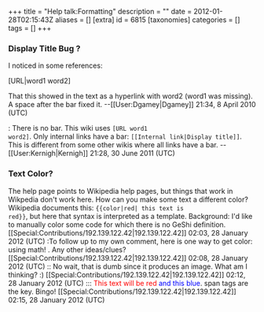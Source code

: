 +++
title = "Help talk:Formatting"
description = ""
date = 2012-01-28T02:15:43Z
aliases = []
[extra]
id = 6815
[taxonomies]
categories = []
tags = []
+++


###  Display Title Bug ? 


I noticed in some references:

<nowiki>
[URL|word1 word2]
</nowiki>

That this showed in the text as a hyperlink with word2 (word1 was missing).  A space after the bar fixed it.  --[[User:Dgamey|Dgamey]] 21:34, 8 April 2010 (UTC)

: There is no bar. This wiki uses <code><nowiki>[URL word1 word2]</nowiki></code>. Only internal links have a bar: <code><nowiki>[[Internal link|Display title]]</nowiki></code>. This is different from some other wikis where all links have a bar. --[[User:Kernigh|Kernigh]] 21:28, 30 June 2011 (UTC)



###  Text Color? 


The help page points to Wikipedia help pages, but things that work in Wikpedia don't work here. How can you make some text a different color? Wikipedia documents this: <code><nowiki>{{color|red| this text is red}}</nowiki></code>, but here that syntax is interpreted as a template. Background: I'd like to manually color some code for which there is no GeShi definition.[[Special:Contributions/192.139.122.42|192.139.122.42]] 02:03, 28 January 2012 (UTC)
:To follow up to my own comment, here is one way to get color: using math! <math>{\color{Blue}x^2}+{\color{YellowOrange}2x}-{\color{OliveGreen}1}</math>. Any other ideas/clues? [[Special:Contributions/192.139.122.42|192.139.122.42]] 02:08, 28 January 2012 (UTC)
:: No wait, that is dumb since it produces an image. What am I thinking? :) [[Special:Contributions/192.139.122.42|192.139.122.42]] 02:12, 28 January 2012 (UTC)
::: <span style="color:#FF0000"> This text will be red </span> <span style="color:#0000FF"> and this blue</span>. span tags are the key. Bingo! [[Special:Contributions/192.139.122.42|192.139.122.42]] 02:15, 28 January 2012 (UTC)
